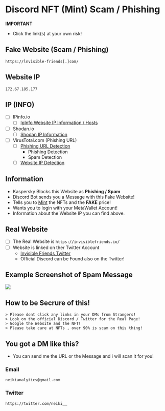 # Discord NFT (Mint) Scam / Phishing

**IMPORTANT**
- Click the link(s) at your own risk!

## Fake Website (Scam / Phishing) 
```
https://lnvisible-friends[.]com/
```

## Website IP
```
172.67.185.177
```

## IP (INFO)
- [ ] IPinfo.io
    - [ ] [IpInfo Website IP Information / Hosts](https://ipinfo.io/172.67.185.177)

- [ ] Shodan.io
    - [ ] [Shodan IP Information](https://www.shodan.io/host/172.67.185.177)

- [ ] VirusTotal.com (Phishing URL)
    - [ ] [Phishing URL Detection](https://www.virustotal.com/gui/url/fd6a61b321f1aedf4423b264ae841e034d450f5c071802dc94d3fd5be5b899ac?nocache=1)
        - Phishing Detection
        - Spam Detection
    - [ ] [Website IP Detection](https://www.virustotal.com/gui/url/50d4857344fca61b46d95410eec0775e81b580997a32e08bf6b28e572d5aca40)
 
## Information
- Kaspersky Blocks this Website as **Phishing / Spam**
- Discord Bot sends you a Message with this Fake Website!
- Tells you to [Mint](https://101blockchains.com/nft-minting/) the NFTs and the **FAKE** price!
- Wants you to login with your MetaWallet Account!
- Information about the Website IP you can find above.

## Real Website

- [ ] The Real Website is ```https://invisiblefriends.io/``` 
- [ ] Website is linked on ther Twitter Account
    - [Invisible Friends Twitter](https://twitter.com/InvsbleFriends)
    - Official Discord can be Found also on the Twitter!

## Example Screenshot of Spam Message

![](https://neikianalytics.com/analytics/assets/images/a/scrnsht-invisiblefriends%233.png)


## How to be Secrure of this!

```
> Please dont click any links in your DMs from Strangers!
> Look on the official Discord / Twitter for the Real Page!
> Google the Website and the NFT!
> Please take care at NFTs , over 90% is scam on this thing!
```

## You got a DM like this?
- You can send me the URL or the Message and i will scan it for you!

### Email
```
neikianalytics@gmail.com
```

### Twitter
```
https://twitter.com/neiki__
```